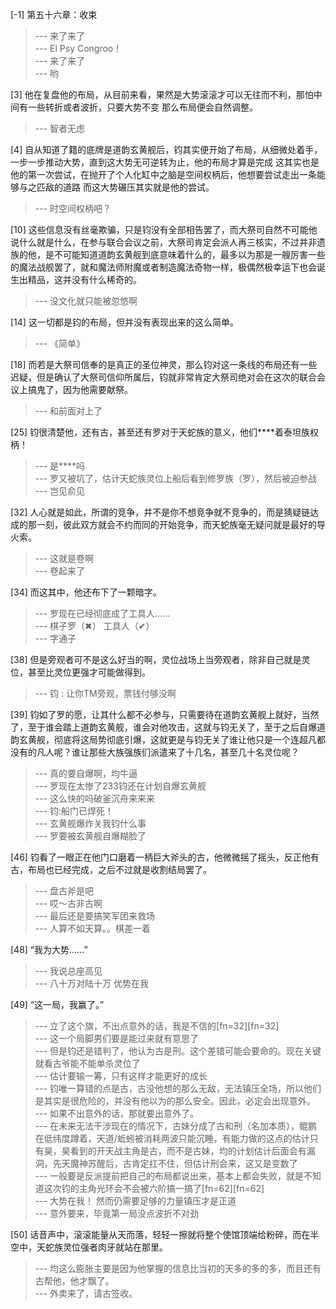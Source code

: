 
[-1] 第五十六章：收束
>--- 来了来了<br>
>--- El Psy Congroo！<br>
>--- 来了来了<br>
>--- 哟<br>

[3] 他在复盘他的布局，从目前来看，果然是大势滚滚才可以无往而不利，那怕中间有一些转折或者波折，只要大势不变 那么布局便会自然调整。
>--- 智者无虑<br>

[4] 自从知道了籍的底牌是道韵玄黄舰后，钧其实便开始了布局，从细微处着手，一步一步推动大势，直到这大势无可逆转为止，他的布局才算是完成 这其实也是他的第一次尝试，在抛开了个人化缸中之脑是空间权柄后，他想要尝试走出一条能够与之匹敌的道路 而这大势碾压其实就是他的尝试。
>--- 时空间权柄吧？<br>

[10] 这些信息没有丝毫欺骗，只是钧没有全部相告罢了，而大祭司自然不可能他说什么就是什么，在参与联合会议之前，大祭司肯定会派人再三核实，不过并非遗族的他，是不可能知道道韵玄黄舰到底意味着什么的，最多以为那是一艘厉害一些的魔法战舰罢了，就和魔法师附魔或者制造魔法奇物一样，极偶然极幸运下也会诞生出精品，这并没有什么稀奇的。
>--- 没文化就只能被忽悠啊<br>

[14] 这一切都是钧的布局，但并没有表现出来的这么简单。
>--- 《简单》<br>

[18] 而若是大祭司信奉的是真正的圣位神灵，那么钧对这一条线的布局还有一些迟疑，但是确认了大祭司信仰所属后，钧就非常肯定大祭司绝对会在这次的联合会议上搞鬼了，因为他需要献祭。
>--- 和前面对上了<br>

[25] 钧很清楚他，还有古，甚至还有罗对于天蛇族的意义，他们****着泰坦族权柄！
>--- 是****吗<br>
>--- 罗又被坑了，估计天蛇族灵位上船后看到修罗族（罗），然后被迫参战<br>
>--- 岂见俞见<br>

[32] 人心就是如此，所谓的竞争，并不是你不想竞争就不竞争的，而是猜疑链达成的那一刻，彼此双方就会不约而同的开始竞争，而天蛇族毫无疑问就是最好的导火索。
>--- 这就是卷啊<br>
>--- 卷起来了<br>

[34] 而这其中，他还布下了一颗暗字。
>--- 罗现在已经彻底成了工具人……<br>
>--- 棋子罗（✖）
工具人（✔）<br>
>--- 字通子<br>

[38] 但是旁观者可不是这么好当的啊，灵位战场上当旁观者，除非自己就是灵位，甚至比灵位更强才可能做得到。
>--- 钧 : 让你TM旁观，票钱付够没啊<br>

[39] 钧如了罗的愿，让其什么都不必参与，只需要待在道韵玄黄舰上就好，当然了，至于谁会踏上道韵玄黄舰，谁会对他攻击，这就与钧无关了，至于之后自爆道韵玄黄舰，彻底将这局势彻底引爆，这就更是与钧无关了谁让他只是一个连超凡都没有的凡人呢？谁让那些大族强族们派遣来了十几名，甚至几十名灵位呢？
>--- 真的要自爆啊，均牛逼<br>
>--- 罗现在太惨了233钧还在计划自爆玄黄舰<br>
>--- 这么快的吗破釜沉舟来来来<br>
>--- 钧:船门已焊死！<br>
>--- 玄黄舰爆炸关我钧什么事<br>
>--- 罗要被玄黄舰自爆糊脸了<br>

[46] 钧看了一眼正在他门口磨着一柄巨大斧头的古，他微微摇了摇头，反正他有古，布局也已经完成，之后不过就是收割结局罢了。
>--- 盘古斧是吧<br>
>--- 哎～古非古啊<br>
>--- 最后还是要搞笑军团来救场<br>
>--- 人算不如天算。。棋差一着<br>

[48] “我为大势……”
>--- 我说总座高见<br>
>--- 八十万对陆十万 优势在我<br>

[49] “这一局，我赢了。”
>--- 立了这个旗，不出点意外的话，我是不信的[fn=32][fn=32]<br>
>--- 这一个局脚男们要是能过来就有意思了<br>
>--- 但是钧还是错判了，他认为古是刑。这个差错可能会要命的。现在关键就看古爷能不能单杀灵位了<br>
>--- 估计要输一筹，只有这样才能更好的成长<br>
>--- 钧唯一算错的点是古，古没他想的那么无敌，无法镇压全场，所以他们是其实是很危险的，并没有他以为的那么安全。因此，必定会出现意外。<br>
>--- 如果不出意外的话，那就要出意外了。<br>
>--- 在未来无法干涉现在的情况下，古妹分成了古和刑（名加本质），鲲鹏在低纬度蹲着，天道/蚯蚓被消耗两波只能沉睡，有能力做的这点的估计只有昊，昊看到的开天战主角是古，而不是古妹，均的计划估计后面会有漏洞，先天魔神苏醒后，古肯定扛不住，但估计刑会来，这又是变数了<br>
>--- 一般要是反派提前把自己的布局都说出来，基本上都会失败，就是不知道这次钧的主角光环会不会被六阶搞一搞了[fn=62][fn=62]<br>
>--- 大势在我！
然而仍需要足够的力量镇压才是正道<br>
>--- 意外要来，毕竟第一局没点波折不对劲<br>

[50] 话音声中，滚滚能量从天而落，轻轻一擦就将整个使馆顶端给粉碎，而在半空中，天蛇族灵位强者肉牙就站在那里。
>--- 均这么膨胀主要是因为他掌握的信息比当初的天多的多的多，而且还有古帮他，他才飘了。<br>
>--- 外卖来了，请古签收。<br>
